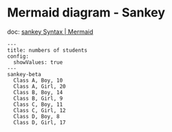 # Mermaid diagram - Sankey

doc: [sankey Syntax | Mermaid](https://mermaid.js.org/syntax/sankey.html)

```mermaid
---
title: numbers of students
config:
  showValues: true
---
sankey-beta
  Class A, Boy, 10
  Class A, Girl, 20
  Class B, Boy, 14
  Class B, Girl, 9
  Class C, Boy, 11
  Class C, Girl, 12
  Class D, Boy, 8
  Class D, Girl, 17
  
```
